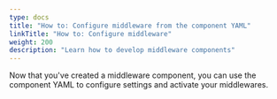 ```yaml
---
type: docs
title: "How to: Configure middleware from the component YAML"
linkTitle: "How to: Configure middleware"
weight: 200
description: "Learn how to develop middleware components"
---
```


Now that you've created a middleware component, you can use the component YAML to configure settings and activate your middlewares. 